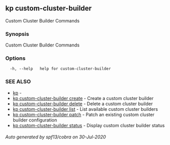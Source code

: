 ## kp custom-cluster-builder

Custom Cluster Builder Commands

### Synopsis

Custom Cluster Builder Commands

### Options

```
  -h, --help   help for custom-cluster-builder
```

### SEE ALSO

* [kp](kp.md)	 - 
* [kp custom-cluster-builder create](kp_custom-cluster-builder_create.md)	 - Create a custom cluster builder
* [kp custom-cluster-builder delete](kp_custom-cluster-builder_delete.md)	 - Delete a custom cluster builder
* [kp custom-cluster-builder list](kp_custom-cluster-builder_list.md)	 - List available custom cluster builders
* [kp custom-cluster-builder patch](kp_custom-cluster-builder_patch.md)	 - Patch an existing custom cluster builder configuration
* [kp custom-cluster-builder status](kp_custom-cluster-builder_status.md)	 - Display custom cluster builder status

###### Auto generated by spf13/cobra on 30-Jul-2020
